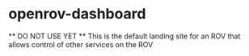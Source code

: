 openrov-dashboard
=================

** DO NOT USE YET ** This is the default landing site for an ROV that allows control of other services on the ROV
